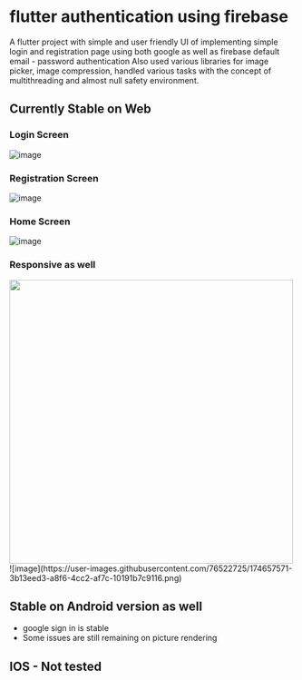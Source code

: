 # flutter authentication using firebase

A flutter project with simple and user friendly UI of implementing simple login and registration page using both google as well as firebase default email - password authentication
Also used various libraries for image picker, image compression, handled various tasks with the concept of multithreading and almost null safety environment.

## Currently Stable on Web 

### Login Screen 
![image](https://user-images.githubusercontent.com/76522725/174657110-ef016bb7-4847-46ee-9e66-133dabb211b8.png)

### Registration Screen 
![image](https://user-images.githubusercontent.com/76522725/174657295-8a5c2273-92a4-449d-aa4c-62332a92dd22.png)

### Home Screen 
![image](https://user-images.githubusercontent.com/76522725/174657393-4eda5ef8-1443-4380-bf10-7f3c20733da8.png)


### Responsive as well
<img src="https://user-images.githubusercontent.com/76522725/174657571-3b13eed3-a8f6-4cc2-af7c-10191b7c9116.png" width="500"  />
![image](https://user-images.githubusercontent.com/76522725/174657571-3b13eed3-a8f6-4cc2-af7c-10191b7c9116.png)

## Stable on Android version as well 
- google sign in is stable 
- Some issues are still remaining on picture rendering 

## IOS - Not tested



